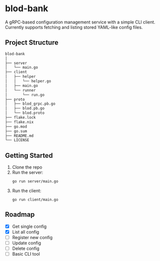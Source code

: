 # blod-bank

A gRPC-based configuration management service with a simple CLI client.  
Currently supports fetching and listing stored YAML-like config files.

## Project Structure

```sh
blod-bank
│
├── server
│   └── main.go
├── client
│   ├── helper
│   │   └── helper.go
│   ├── main.go
│   └── runner
│       └── run.go
├── proto
│   ├── blod_grpc.pb.go
│   ├── blod.pb.go
│   └── blod.proto
├── flake.lock
├── flake.nix
├── go.mod
├── go.sum
├── README.md
└── LICENSE
```

## Getting Started

1. Clone the repo
2. Run the server:
   ```sh
   go run server/main.go
   ```
3. Run the client:
   ```
   go run client/main.go
   ```

## Roadmap

- [x] Get single config
- [x] List all config
- [ ] Register new config
- [ ] Update config
- [ ] Delete config
- [ ] Basic CLI tool
